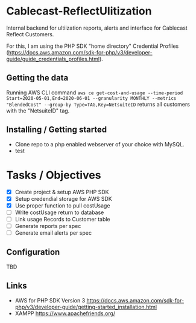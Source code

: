 # Cablecast-ReflectUlitization
Internal backend for ultiization reports, alerts and interface for Cablecast Reflect Customers.

For this, I am using the PHP SDK "home directory" Credential Profiles (https://docs.aws.amazon.com/sdk-for-php/v3/developer-guide/guide_credentials_profiles.html).

## Getting the data
Running AWS CLI command ```aws ce get-cost-and-usage --time-period Start=2020-05-01,End=2020-06-01 --granularity MONTHLY --metrics "BlendedCost" --group-by Type=TAG,Key=NetsuiteID``` returns all customers with the "NetsuiteID" tag.

## Installing / Getting started
* Clone repo to a php enabled webserver of your choice with MySQL.
* test

# Tasks / Objectives
- [x] Create project & setup AWS PHP SDK
- [x] Setup credendial storage for AWS SDK
- [x] Use proper function to pull costUsage
- [ ] Write costUsage return to database
- [ ] Link usage Records to Customer table
- [ ] Generate reports per spec
- [ ] Generate email alerts per spec

## Configuration
TBD

## Links
* AWS for PHP SDK Version 3 https://docs.aws.amazon.com/sdk-for-php/v3/developer-guide/getting-started_installation.html
* XAMPP https://www.apachefriends.org/
